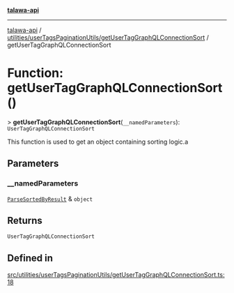 [**talawa-api**](../../../../README.md)

***

[talawa-api](../../../../modules.md) / [utilities/userTagsPaginationUtils/getUserTagGraphQLConnectionSort](../README.md) / getUserTagGraphQLConnectionSort

# Function: getUserTagGraphQLConnectionSort()

\> **getUserTagGraphQLConnectionSort**(`__namedParameters`): `UserTagGraphQLConnectionSort`

This function is used to get an object containing sorting logic.a

## Parameters

### \_\_namedParameters

[`ParseSortedByResult`](../../parseUserTagSortedBy/type-aliases/ParseSortedByResult.md) & `object`

## Returns

`UserTagGraphQLConnectionSort`

## Defined in

[src/utilities/userTagsPaginationUtils/getUserTagGraphQLConnectionSort.ts:18](https://github.com/PalisadoesFoundation/talawa-api/blob/6bd0fecc1032af2aa70d925c85724d9fec2350f9/src/utilities/userTagsPaginationUtils/getUserTagGraphQLConnectionSort.ts#L18)

